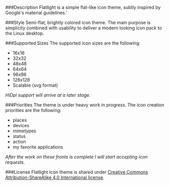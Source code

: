 ###Description
Flatlight is a simple flat-like icon theme, subtly inspired by Google's material guidelines.'

###Style
Semi-flat, brightly colored icon theme. The main purpose is simplicity combined with usability to deliver a modern looking icon pack to the Linux desktop.

###Supported Sizes
The supported icon sizes are the following:
- 16x16
- 32x32
- 48x48
- 64x64
- 96x96
- 128x128
- Scalable (svg format)

*HiDpi support will arrive at a later stage.*

###Priorities
The theme is under heavy work in progress. The icon creation priorities are the following:
- places
- devices
- mimetypes
- status
- action
- my favorite applications

*After the work on these fronts is complete I will start accepting icon requests.*

###License
Flatlight icon theme is shared under [Creative Commons Attribution-ShareAlike 4.0 International license](http://creativecommons.org/licenses/by-sa/4.0/).
